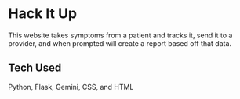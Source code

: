 <h1>Hack It Up</h1>
  <body>
    This website takes symptoms from a patient and tracks it, send it to a provider, and when prompted will create a report based off that data.
  </body>
  <h2>
    Tech Used
  </h2>
  <body> Python, Flask, Gemini, CSS, and HTML</body>
  
